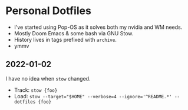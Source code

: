 # Personal Dotfiles
- I've started using Pop-OS as it solves both my nvidia and WM needs. 
- Mostly Doom Emacs & some bash via GNU Stow.
- History lives in tags prefixed with ```archive```.
- ymmv
## 2022-01-02
I have no idea when ``stow`` changed.
- Track: ``stow {foo}``
- Load: ``stow --target="$HOME" --verbose=4 --ignore='^README.*' --dotfiles {foo}``
